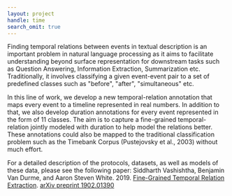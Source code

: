 ```yaml
---
layout: project
handle: time
search_omit: true
---
```


Finding temporal relations between events in textual description is an important problem in natural language processing as it aims to facilitate understanding beyond surface representation for downstream tasks such as Question Answering, Information Extraction, Summarization etc. Traditionally, it involves classifying a given event-event pair to a set of predefined classes such as "before", "after", "simultaneous" etc. 

In this line of work, we develop a new temporal-relation annotation that maps every event to a timeline represented in real numbers. In addition to that, we also develop duration annotations for every event represented in the form of 11 classes. The aim is to capture a fine-grained temporal-relation jointly modeled with duration to help model the relations better. These annotations could also be mapped to the traditional classification problem such as the Timebank Corpus (Pustejovsky et al., 2003) without much effort.

For a detailed description of the protocols, datasets, as well as models of these data, please see the following paper:
Siddharth Vashishtha, Benjamin Van Durme, and Aaron Steven White. 2019. [Fine-Grained Temporal Relation Extraction](https://arxiv.org/pdf/1902.01390.pdf). [arXiv preprint 1902.01390](https://arxiv.org/abs/1902.01390)